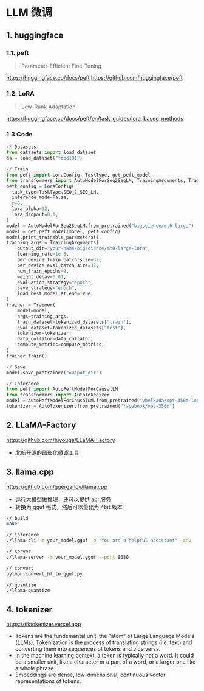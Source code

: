 # LLM 微调

## 1. huggingface

### 1.1. peft

> Parameter-Efficient Fine-Tuning

https://huggingface.co/docs/peft
https://github.com/huggingface/peft

### 1.2. LoRA

> Low-Rank Adaptation

https://huggingface.co/docs/peft/en/task_guides/lora_based_methods

### 1.3 Code

```python
// Datasets
from datasets import load_dataset
ds = load_dataset("food101")

// Train
from peft import LoraConfig, TaskType, get_peft_model
from transformers import AutoModelForSeq2SeqLM, TrainingArguments, Trainer
peft_config = LoraConfig(
  task_type=TaskType.SEQ_2_SEQ_LM, 
  inference_mode=False,
  r=8, 
  lora_alpha=32,
  lora_dropout=0.1,
)
model = AutoModelForSeq2SeqLM.from_pretrained("bigscience/mt0-large")
model = get_peft_model(model, peft_config)
model.print_trainable_parameters()
training_args = TrainingArguments(
    output_dir="your-name/bigscience/mt0-large-lora",
    learning_rate=1e-3,
    per_device_train_batch_size=32,
    per_device_eval_batch_size=32,
    num_train_epochs=2,
    weight_decay=0.01,
    evaluation_strategy="epoch",
    save_strategy="epoch",
    load_best_model_at_end=True,
)
trainer = Trainer(
    model=model,
    args=training_args,
    train_dataset=tokenized_datasets["train"],
    eval_dataset=tokenized_datasets["test"],
    tokenizer=tokenizer,
    data_collator=data_collator,
    compute_metrics=compute_metrics,
)
trainer.train()

// Save
model.save_pretrained("output_dir")

// Inference
from peft import AutoPeftModelForCausalLM
from transformers import AutoTokenizer
model = AutoPeftModelForCausalLM.from_pretrained("ybelkada/opt-350m-lora")
tokenizer = AutoTokenizer.from_pretrained("facebook/opt-350m")
```

## 2. LLaMA-Factory

https://github.com/hiyouga/LLaMA-Factory

* 北航开源的图形化微调工具

## 3. llama.cpp

https://github.com/ggerganov/llama.cpp

* 运行大模型做推理，还可以提供 api 服务
* 转换为 gguf 格式，然后可以量化为 4bit 版本

```bash
// build
make

// inference
./llama-cli -m your_model.gguf -p "You are a helpful assistant" -cnv

// server
./llama-server -m your_model.gguf --port 8080

// convert
python convert_hf_to_gguf.py

// quantize
./llama-quantize
```

## 4. tokenizer

https://tiktokenizer.vercel.app

* Tokens are the fundemantal unit, the “atom” of Large Language Models (LLMs). Tokenization is the process of translating strings (i.e. text) and converting them into sequences of tokens and vice versa.
* In the machine learning context, a token is typically not a word. It could be a smaller unit, like a character or a part of a word, or a larger one like a whole phrase. 
* Embeddings are dense, low-dimensional, continuous vector representations of tokens.
